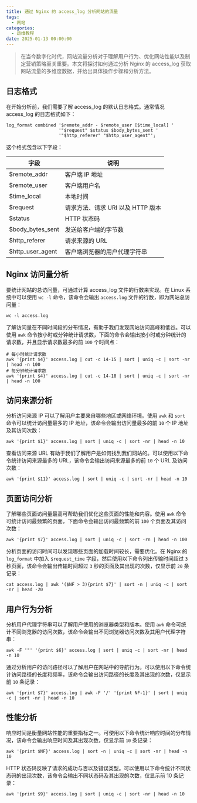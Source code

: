 ```yaml
---
title: 通过 Nginx 的 access_log 分析网站的流量
tags:
  - 网站
categories:
  - 运维教程
date: 2025-01-13 00:00:00
---
```


> 在当今数字化时代，网站流量分析对于理解用户行为、优化网站性能以及制定营销策略至关重要。本文将探讨如何通过分析 Nginx 的 access_log 获取网站流量的多维度数据，并给出具体操作步骤和分析方法。

<!-- more -->

## 日志格式

在开始分析前，我们需要了解 access_log 的默认日志格式。通常情况 access_log 的日志格式如下：

```
log_format combined '$remote_addr - $remote_user [$time_local] '
                    '"$request" $status $body_bytes_sent '
                    '"$http_referer" "$http_user_agent"';
```

这个格式包含以下字段：

| 字段 | 说明 |
| - | - |
| $remote_addr | 客户端 IP 地址 |
| $remote_user | 客户端用户名 |
| $time_local | 本地时间 |
| $request | 请求方法、请求 URI 以及 HTTP 版本 |
| $status | HTTP 状态码 |
| $body_bytes_sent | 发送给客户端的字节数 |
| $http_referer | 请求来源的 URL |
| $http_user_agent | 客户端浏览器的用户代理字符串 |

## Nginx 访问量分析

要统计网站的总访问量，可通过计算 access_log 文件的行数来实现。在 Linux 系统中可以使用 `wc -l` 命令，该命令会输出 `access.log` 文件的行数，即为网站总访问量：

```
wc -l access.log
```

了解访问量在不同时间段的分布情况，有助于我们发现网站访问高峰和低谷。可以使用 `awk` 命令按小时或分钟统计请求数，下面的命令会输出按小时或分钟统计的请求数，并且显示请求数最多的前 `100` 个时间点：

```
# 每小时统计请求数
awk '{print $4}' access.log | cut -c 14-15 | sort | uniq -c | sort -nr | head -n 100
# 每分钟统计请求数
awk '{print $4}' access.log | cut -c 14-18 | sort | uniq -c | sort -nr | head -n 100
```

## 访问来源分析

分析访问来源 IP 可以了解用户主要来自哪些地区或网络环境。使用 `awk` 和 `sort` 命令可以统计访问量最多的 IP 地址，该命令会输出访问量最多的前 `10` 个 IP 地址及其访问次数：

```
awk '{print $1}' access.log | sort | uniq -c | sort -nr | head -n 10
```

查看访问来源 URL 有助于我们了解用户是如何找到我们网站的。可以使用以下命令统计访问来源最多的 URL，该命令会输出访问来源最多的前 `10` 个 URL 及访问次数：

```
awk '{print $11}' access.log | sort | uniq -c | sort -nr | head -n 10
```

## 页面访问分析

了解哪些页面访问量最高可帮助我们优化这些页面的性能和内容。使用 `awk` 命令可统计访问最频繁的页面，下面命令会输出访问最频繁的前 `100` 个页面及其访问次数：

```
awk '{print $7}' access.log | sort | uniq -c | sort -rn | head -n 100
```

分析页面的访问时间可以发现哪些页面的加载时间较长，需要优化。在 Nginx 的 `log_format` 中加入 `$request_time` 字段，然后使用以下命令列出传输时间超过 `3` 秒页面，该命令会输出传输时间超过 `3` 秒的页面及其出现的次数，仅显示前 `20` 条记录：

```
cat access.log | awk '($NF > 3){print $7}' | sort -n | uniq -c | sort -nr | head -20
```

## 用户行为分析

分析用户代理字符串可以了解用户使用的浏览器类型和版本。使用 `awk` 命令可统计不同浏览器的访问次数，该命令会输出不同浏览器访问次数及其用户代理字符串：

```
awk -F '"' '{print $6}' access.log | sort | uniq -c | sort -nr | head -n 10
```

通过分析用户的访问路径可以了解用户在网站中的导航行为。可以使用以下命令统计访问路径的长度和频率，该命令会输出访问路径的长度及其出现的次数，仅显示前 `10` 条记录：

```
awk '{print $7}' access.log | awk -F '/' '{print NF-1}' | sort | uniq -c | sort -nr | head -n 10
```

## 性能分析

响应时间是衡量网站性能的重要指标之一。可使用以下命令统计响应时间的分布情况，该命令会输出响应时间及其出现次数，仅显示前 `10` 条记录：

```
awk '{print $NF}' access.log | sort -n | uniq -c | sort -nr | head -n 10
```

HTTP 状态码反映了请求的成功与否以及错误类型。可以使用以下命令统计不同状态码的出现次数，该命令会输出不同状态码及其出现的次数，仅显示前 10 条记录：

```
awk '{print $9}' access.log | sort | uniq -c | sort -nr | head -n 10
```